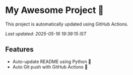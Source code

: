 # My Awesome Project 🚀

This project is automatically updated using GitHub Actions.

_Last updated: 2025-05-16 19:39:15 IST_

## Features
- Auto-update README using Python 🐍
- Auto Git push with GitHub Actions 🤖
